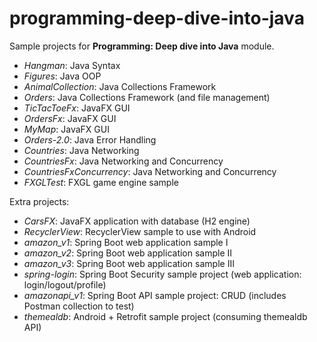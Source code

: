 # programming-deep-dive-into-java
Sample projects for **Programming: Deep dive into Java** module.

- _Hangman_: Java Syntax
- _Figures_: Java OOP
- _AnimalCollection_: Java Collections Framework
- _Orders_: Java Collections Framework (and file management)
- _TicTacToeFx_: JavaFX GUI
- _OrdersFx_: JavaFX GUI
- _MyMap_: JavaFX GUI
- _Orders-2.0_: Java Error Handling
- _Countries_: Java Networking
- _CountriesFx_: Java Networking and Concurrency
- _CountriesFxConcurrency_: Java Networking and Concurrency
- _FXGLTest_: FXGL game engine sample

Extra projects:

- _CarsFX_: JavaFX application with database (H2 engine)
- _RecyclerView_: RecyclerView sample to use with Android
- _amazon\_v1_: Spring Boot web application sample I
- _amazon\_v2_: Spring Boot web application sample II
- _amazon\_v3_: Spring Boot web application sample III
- _spring-login_: Spring Boot Security sample project (web application: login/logout/profile)
- _amazonapi\_v1_: Spring Boot API sample project: CRUD (includes Postman collection to test)
- _themealdb_: Android + Retrofit sample project (consuming themealdb API)
